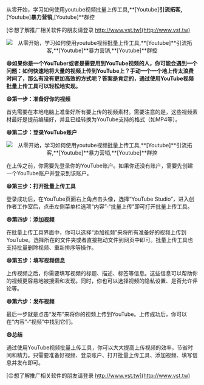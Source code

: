 从零开始，学习如何使用youtube视频批量上传工具,**[Youtube]**引流拓客,**[Youtube]**暴力营销,**[Youtube]**群控

[😍想了解推广相关软件的朋友请登录 http://www.vst.tw](http://www.vst.tw)

 <center><img src="https://vst.tw/MP4/tuiguang/png/4.png" alt="从零开始，学习如何使用youtube视频批量上传工具,**[Youtube]**引流拓客,**[Youtube]**暴力营销,**[Youtube]**群控"></center>

**😄如果你是一个YouTuber或者是需要用到YouTube视频的人，你可能会遇到一个问题：如何快速地将大量的视频上传到YouTube上？手动一个一个地上传太浪费时间了，那么有没有更加高效的方式呢？答案是肯定的，通过使用YouTube视频批量上传工具可以轻松地实现。**

**😄第一步：准备好你的视频**

首先需要在本地电脑上准备好所有要上传的视频素材。需要注意的是，这些视频素材最好是提前编辑好，并且已经转换为YouTube支持的格式（如MP4等）。

**😄第二步：登录YouTube账户**

 <center><img src="https://vst.tw/MP4/tuiguang/png/0.png" alt="从零开始，学习如何使用youtube视频批量上传工具,**[Youtube]**引流拓客,**[Youtube]**暴力营销,**[Youtube]**群控"></center>

在上传之前，你需要先登录你的YouTube账户。如果你还没有账户，需要先创建一个YouTube账户并登录到该账户。

**😄第三步：打开批量上传工具**

登录成功后，在YouTube页面右上角点击头像，选择“YouTube Studio”，进入创作者工作室后，点击左侧菜单栏选项“内容”-“批量上传”即可打开批量上传工具。

**😄第四步：添加视频**

在批量上传工具界面中，你可以选择“添加视频”来将所有准备好的视频上传到YouTube。选择所在的文件夹或者直接拖动文件到网页中即可。批量上传工具也支持批量删除视频、重新排序等操作。

**😄第五步：填写视频信息**

上传视频之后，你需要填写视频的标题、描述、标签等信息。这些信息可以帮助你的视频更容易地被搜索和发现。同时，你也可以选择视频的隐私设置、是否允许评论等。

**😄第六步：发布视频**

最后一步就是点击“发布”来将你的视频上传到YouTube。上传成功后，你可以在“内容”-“视频”中找到它们。

**😄总结**

通过使用YouTube视频批量上传工具，你可以大大提高上传视频的效率，节省时间和精力。只需要准备好视频、登录账户、打开批量上传工具、添加视频、填写信息并发布即可。

[😍想了解推广相关软件的朋友请登录 http://www.vst.tw](http://www.vst.tw)



